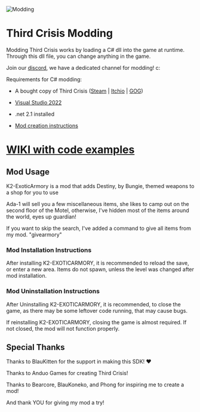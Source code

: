 ![Modding](https://github.com/AnduoGames/ThirdCrisisModding/assets/63800758/b342e306-8baf-44da-8b9e-7a829e977a00)

# Third Crisis Modding

Modding Third Crisis works by loading a C# dll into the game at runtime. Through this dll file, you can change anything in the game.

Join our [discord](https://discord.gg/q8V9jKDGmk), we have a dedicated channel for modding! c: 

Requirements for C# modding:
- A bought copy of Third Crisis ([Steam](https://store.steampowered.com/app/1260820/Third_Crisis/) | [Itchio](https://anduogames.itch.io/third-crisis) | [GOG](https://www.gog.com/en/game/third_crisis))
- [Visual Studio 2022](https://visualstudio.microsoft.com/downloads/)
- .net 2.1 installed

- [Mod creation instructions](https://github.com/AnduoGames/ThirdCrisisModding.git)



# [<b>WIKI with code examples</b>](https://github.com/AnduoGames/ThirdCrisisModding/wiki)



<h2>Mod Usage</h2>

K2-ExoticArmory is a mod that adds Destiny, by Bungie, themed weapons to a shop for you to use

Ada-1 will sell you a few miscellaneous items, she likes to camp out on the second floor of the Motel, otherwise, I've hidden most of the items around the world, eyes up guardian!

If you want to skip the search, I've added a command to give all items from my mod.  "givearmory"


<h3>Mod Installation Instructions</h3>
After installing K2-EXOTICARMORY, it is recommended to reload the save, or enter a new area.  Items do not spawn, unless the level was changed after mod installation.


<h3>Mod Uninstallation Instructions</h3>
After Uninstalling K2-EXOTICARMORY, it is recommended, to close the game, as there may be some leftover code running, that may cause bugs.

If reinstalling K2-EXOTICARMORY, closing the game is almost required.  If not closed, the mod will not function properly.


<h2>Special Thanks</h2>
Thanks to BlauKitten for the support in making this SDK! ♥

Thanks to Anduo Games for creating Third Crisis!

Thanks to Bearcore, BlauKoneko, and Phong for inspiring me to create a mod!

And thank YOU for giving my mod a try!
